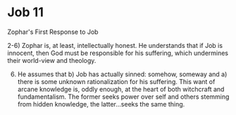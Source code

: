 # Job 11

Zophar's First Response to Job


2-6) Zophar is, at least, intellectually honest.
     He understands that if Job is innocent, then God must be responsible for his suffering, which undermines their world-view and theology.

6) He assumes that b) Job has actually sinned: somehow, someway and a) there is some unknown rationalization for his suffering.
   This want of arcane knowledge is, oddly enough, at the heart of both witchcraft and fundamentalism.
   The former seeks power over self and others stemming from hidden knowledge, the latter...seeks the same thing.
